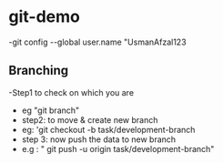 # git-demo
-git config --global user.name "UsmanAfzal123

## Branching
-Step1 to check on which you are
 - eg "git branch"
 - step2: to move & create new branch
 - eg: 'git checkout -b task/development-branch
 - step 3: now push the data to new branch 
 - e.g : " git push -u origin task/development-branch"